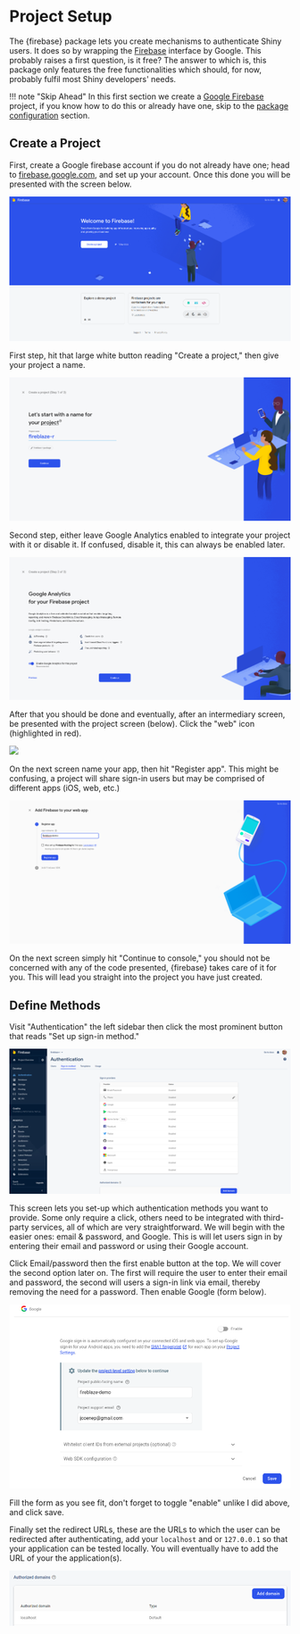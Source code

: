 # Project Setup

The {firebase} package lets you create mechanisms to authenticate Shiny users. It does so by wrapping the [Firebase](https://firebase.google.com/) interface by Google. This probably raises a first question, is it free? The answer to which is, this package only features the free functionalities which should, for now, probably fulfil most Shiny developers' needs.


!!! note "Skip Ahead"
	In this first section we create a 
	[Google Firebase](https://firebase.google.com) project, 
	if you know how to do this or already have one, skip to the
	[package configuration](#configuration) section.

## Create a Project

First, create a Google firebase account if you do not already have one; head to [firebase.google.com](https://firebase.google.com/), and set up your account. Once this done you will be presented with the screen below.

![](fireblaze_home.png)

First step, hit that large white button reading "Create a project," then give your project a name.

![](fireblaze_step_1.png)

Second step, either leave Google Analytics enabled to integrate your project with it or disable it. If confused, disable it, this can always be enabled later.

![](fireblaze_step_2.png)

After that you should be done and eventually, after an intermediary screen, be presented with the project screen (below). Click the "web" icon (highlighted in <span class="text-danger">red</span>). 

![](fireblaze_project.png)

On the next screen name your app, then hit "Register app". This might be confusing, a project will share sign-in users but may be comprised of different apps (iOS, web, etc.)

![](fireblazer_project_setup1.png)

On the next screen simply hit "Continue to console," you should not be concerned with any of the code presented, {firebase} takes care of it for you. This will lead you straight into the project you have just created. 

## Define Methods

Visit "Authentication" the left sidebar then click the most prominent button that reads "Set up sign-in method."

![](fireblaze_signin_method.png)

This screen lets you set-up which authentication methods you want to provide. Some only require a click, others need to be integrated with third-party services, all of which are very straightforward. We will begin with the easier ones: email & password, and Google. This is will let users sign in by entering their email and password or using their Google account.

Click Email/password then the first enable button at the top. We will cover the second option later on. The first will require the user to enter their email and password, the second will users a sign-in link via email, thereby removing the need for a password. Then enable Google (form below).

![](fireblaze_google.png)

Fill the form as you see fit, don't forget to toggle "enable" unlike I did above, and click save.

Finally set the redirect URLs, these are the URLs to which the user can be redirected after authenticating, add your `localhost` and or `127.0.0.1` so that your application can be tested locally. You will eventually have to add the URL of your the application(s).

![](firebase_redirect.png)
